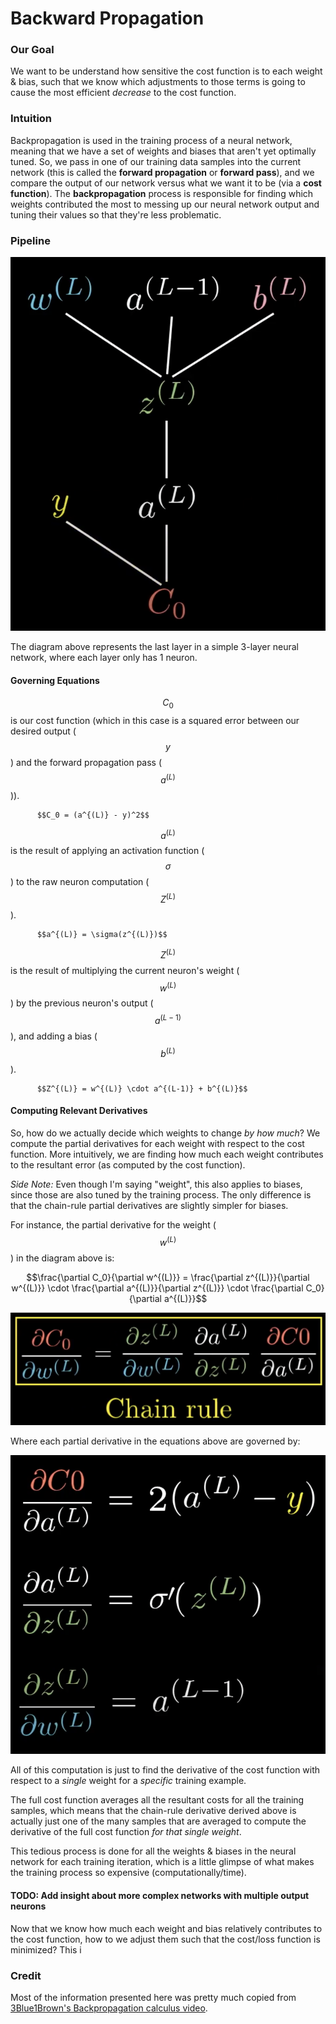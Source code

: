 # Backward Propagation

### Our Goal

We want to be understand how sensitive the cost function is to each weight & bias, such that we know which adjustments to those terms is going to cause the most efficient _decrease_ to the cost function.

### Intuition

Backpropagation is used in the training process of a neural network, meaning that we have a set of weights and biases that aren't yet optimally tuned. So, we pass in one of our training data samples into the current network \(this is called the **forward propagation** or **forward pass**\), and we compare the output of our network versus what we want it to be \(via a **cost function**\). The **backpropagation** process is responsible for finding which weights contributed the most to messing up our neural network output and tuning their values so that they're less problematic.

### Pipeline

![](../.gitbook/assets/image%20%283%29.png)

The diagram above represents the last layer in a simple 3-layer neural network, where each layer only has 1 neuron. 

#### Governing Equations

$$C_0$$is our cost function \(which in this case is a squared error between our desired output \($$y$$\) and the forward propagation pass \($$a^{(L)}$$\)\). 

          $$C_0 = (a^{(L)} - y)^2$$

$$a^{(L)}$$is the result of applying an activation function \($$\sigma$$\) to the raw neuron computation \($$Z^{(L)}$$\). 

          $$a^{(L)} = \sigma(z^{(L)})$$

$$Z^{(L)}$$is the result of multiplying the current neuron's weight \($$ w^{(L)} $$\) by the previous neuron's output \($$a^{(L - 1)}$$\), and adding a bias \($$b^{(L)}$$\).

          $$Z^{(L)} = w^{(L)} \cdot a^{(L-1)} + b^{(L)}$$

#### Computing Relevant Derivatives

So, how do we actually decide which weights to change _by how much_? We compute the partial derivatives for each weight with respect to the cost function. More intuitively, we are finding how much each weight contributes to the resultant error \(as computed by the cost function\).

_Side Note:_ Even though I'm saying "weight", this also applies to biases, since those are also tuned by the training process. The only difference is that the chain-rule partial derivatives are slightly simpler for biases.

For instance, the partial derivative for the weight \($$w^{(L)}$$\) in the diagram above is:

$$\frac{\partial C_0}{\partial w^{(L)}} = \frac{\partial z^{(L)}}{\partial w^{(L)}} \cdot \frac{\partial a^{(L)}}{\partial z^{(L)}} \cdot \frac{\partial C_0}{\partial a^{(L)}}$$

![](../.gitbook/assets/image%20%282%29.png)

Where each partial derivative in the equations above are governed by:

![](../.gitbook/assets/image%20%285%29.png)

All of this computation is just to find the derivative of the cost function with respect to a _single_ weight for a _specific_ training example. 

The full cost function averages all the resultant costs for all the training samples, which means that the chain-rule derivative derived above is actually just one of the many samples that are averaged to compute the derivative of the full cost function _for that single weight_.

This tedious process is done for all the weights & biases in the neural network for each training iteration, which is a little glimpse of what makes the training process so expensive \(computationally/time\).

#### TODO: Add insight about more complex networks with multiple output neurons 

Now that we know how much each weight and bias relatively contributes to the cost function, how to we adjust them such that the cost/loss function is minimized? This i 

### Credit

Most of the information presented here was pretty much copied from [3Blue1Brown's Backpropagation calculus video](https://www.youtube.com/watch?v=tIeHLnjs5U8&ab_channel=3Blue1Brown).

